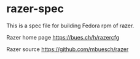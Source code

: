 # razer-spec
This is a spec file for building Fedora rpm of razer. 

Razer home page https://bues.ch/h/razercfg

Razer source https://github.com/mbuesch/razer
